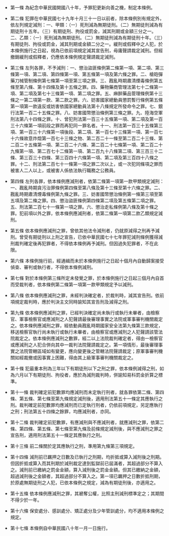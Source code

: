 * 第一條 為紀念中華民國開國八十年，予罪犯更新向善之機，制定本條例。

* 第二條 犯罪在中華民國七十九年十月三十一日以前者，除本條例別有規定外，依左列規定減刑：一、甲類：（一）死刑減為無期徒刑。（二）無期徒刑減為有期徒刑十五年。（三）有期徒刑、拘役或罰金，減其刑期或金額三分之一。二、乙類：（一）死刑減為無期徒刑。（二）無期徒刑減為有期徒刑十年。（三）有期徒刑、拘役或罰金，減其刑期或金額二分之一。緩刑或假釋中之人犯，於本條例施行之日起，視為已依前項規定減其宣告刑，毋庸聲請裁定減刑。但經撤銷緩刑或假釋者，仍應依本條例規定聲請裁定減刑。

* 第三條 左列各罪，不予減刑：一、懲治盜匪條例第二條第一項、第二項、第三條第一項、第二項、第四條第一項、第五條第一項及第六條之罪。二、槍砲彈藥刀械管制條例第七條第一項至第三項之罪。三、戡亂時期肅清煙毒條例第五條至第八條、第十四條及第十五條之罪。四、藥物藥商管理法第七十二條第一項、第二項及第七十三條第一項、第二項之罪。五、麻醉藥品管理條例第十三條之一第二項第一款、第二款之罪。六、妨害國家總動員懲罰暫行條例第五條第一項第一款違反或妨害依國家總動員法第十八條規定所發命令之罪。七、銀行法第一百二十五條之罪。八、妨害國幣懲治條例第三條之罪。九、陸海空軍刑法第八十四條之罪。十、曾犯刑法第一百三十五條第一項、第二項及第一百三十六條第一項前段之罪而再犯同一罪名者。十一、刑法第一百三十五條第三項、第一百三十六條第一項後段、第二項、第一百七十三條第一項、第一百七十六條故意炸燬第一百七十三條之物、第二百二十一條至第二百二十三條、第二百二十五條第一項、第二百二十六條、第二百二十七條第一項、第二百二十九條第一項、第二百七十二條第一項、第二百九十八條第二項、第三百三十二條、第三百三十四條、第三百四十六條第一項、第二項及第三百四十八條之罪。十二、刑法第二百七十一條第一項之罪二次以上，或一次犯同條項之罪而被害人二人以上，或被害人係依法執行職務之公務員。

* 第四條 左列各罪，依本條例應減刑者，依第二條第一項第一款甲類規定減刑：一、戡亂時期貪污治罪條例第四條至第八條及第十三條至第十六條之罪。二、戡亂時期肅清煙毒條例第九條之罪。三、妨害國幣懲治條例第一條第三項至第五項及第二條之罪。四、懲治盜匪條例第四條第二項及第五條第二項之罪。五、刑法第二百七十一條第一項之罪。六、懲治走私條例第八條及第十條之罪。犯前項以外之罪，依本條例應減刑者，依第二條第一項第二款乙類規定減刑。

* 第五條 依本條例應減刑之罪，曾依其他法令減刑者，仍就原減得之刑再予減刑。曾受有期徒刑以上刑之宣告，已依中華民國七十七年罪犯減刑條例獲得減刑裁判確定後再犯罪者，不得依本條例再予減刑。但因過失犯罪者，不在此限。

* 第六條 本條例施行前，經通緝而未於本條例施行之日起十個月內自動歸案接受偵查、審判或執行者，不得依本條例減刑。

* 第七條 對於本條例第三條所定未發覺之罪，於本條例施行之日起三個月內自首而受裁判者，依本條例第二條第一項第一款甲類規定予以減刑。

* 第八條 依本條例應減刑之罪，未經判決確定者，於裁判時，減其宣告刑。依前項規定裁判時，應於判決主文同時諭知其宣告刑及減得之刑。

* 第九條 依本條例應減刑之罪，已經判決確定尚未執行或執行未畢者，由檢察官、軍事檢察官或應減刑之人犯聲請最後審理事實之法院或軍事審判機關裁定之。依本條例應減刑之罪，經依動員戡亂時期國家安全法第九條第三款規定，移送檢察官執行尚未執行或執行未畢者，由檢察官或應減刑之人犯聲請該管法院裁定之。依本條例應減刑之數罪，經二以上法院裁判確定者，得由一檢察官或應減刑之人犯合併向其中一裁判法院聲請裁定之。第一項情形，最後審理事實之法院管轄區域如有變更，應向變更後之管轄法院聲請裁定；原軍事審判機關如經裁撤或因事實上困難，得由其上級軍事審判機關裁定之。

* 第十條 犯最重本刑為三年以下有期徒刑以下之刑之罪，依本條例減得之刑，如為六月以下有期徒刑、拘役者，應於為減刑裁判時，併諭知易科罰金折算之標準。

* 第十一條 裁判確定前犯數罪均應減刑而未定執行刑者，就各罪依第二條、第四條、第五條、第七條至第九條規定減刑後，適用刑法第五十一條定其應執行之刑。裁判確定前犯數罪均應減刑而已定執行刑者，仍依前項規定，另定應執行之刑；刑法第五十四條之餘罪，均應減刑者，亦同。

* 第十二條 裁判確定前犯數罪，有應減刑與不應減刑者，就應減刑之罪，依第二條、第四條、第五條、第七條至第九條及前條規定減刑後，與不應減刑之罪之宣告刑，適用刑法第五十一條定其應執行之刑。

* 第十三條 前二條關於定其應執行之刑，準用第九條第三項規定。

* 第十四條 減刑前已羈押之日數及已執行之刑期，均折抵或算入減刑後之刑期。但因折抵或算入而其刑期於減刑裁定達到監獄前已屆滿者，其超過部分不算入之。減刑前已繳納之罰金金額，算入減刑後之罰金金額。但其已繳納之金額，超過減刑後之金額者，其超過部分不算入之。第一項已羈押之日數折抵刑期，於原處無期徒刑之人犯，已依本條例之規定，減為有期徒刑後，亦適用之。

* 第十五條 依本條例應減刑之罪，其褫奪公權，比照主刑減刑標準定之；其期間不得少於一年。

* 第十六條 保安處分、感訓處分、矯正處分及少年管訓處分，均不適用本條例之規定。

* 第十七條 本條例自中華民國八十年一月一日施行。

